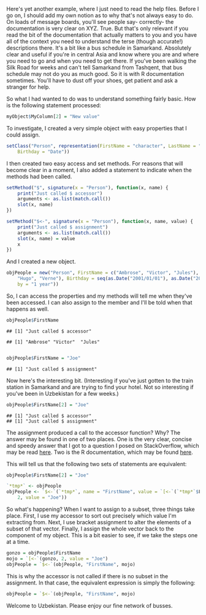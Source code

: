 Here's yet another example, where I just need to read the help files. Before I go on, I should add my own notion as to why that's not always easy to do. On loads of message boards, you'll see people say- correctly- the documentation is very clear on XYZ. True. But that's only relevant if you read the bit of the documentation that actually matters to you and you have all of the context you need to understand the terse (though accurate!) descriptions there. It's a bit like a bus schedule in Samarkand. Absolutely clear and useful if you're in central Asia and know where you are and where you need to go and when you need to get there. If you've been walking the Silk Road for weeks and can't tell Samarkand from Tashqent, that bus schedule may not do you as much good. So it is with R documentation sometimes. You'll have to dust off your shoes, get patient and ask a stranger for help.

So what I had wanted to do was to understand something fairly basic. How is the following statement processed:


```r
myObject$MyColumn[2] = "New value"
```


To investigate, I created a very simple object with easy properties that I could assign. 


```r
setClass("Person", representation(FirstName = "character", LastName = "character", 
    Birthday = "Date"))
```


I then created two easy access and set methods. For reasons that will become clear in a moment, I also added a statement to indicate when the methods had been called.


```r
setMethod("$", signature(x = "Person"), function(x, name) {
    print("Just called $ accessor")
    arguments <- as.list(match.call())
    slot(x, name)
})

setMethod("$<-", signature(x = "Person"), function(x, name, value) {
    print("Just called $ assignment")
    arguments <- as.list(match.call())
    slot(x, name) = value
    x
})
```


And I created a new object.


```r
objPeople = new("Person", FirstName = c("Ambrose", "Victor", "Jules"), LastName = c("Bierce", 
    "Hugo", "Verne"), Birthday = seq(as.Date("2001/01/01"), as.Date("2003/12/31"), 
    by = "1 year"))
```


So, I can access the properties and my methods will tell me when they've been accessed. I can also assign to the member and I'll be told when that happens as well.


```r
objPeople$FirstName
```

```
## [1] "Just called $ accessor"
```

```
## [1] "Ambrose" "Victor"  "Jules"
```

```r

objPeople$FirstName = "Joe"
```

```
## [1] "Just called $ assignment"
```


Now here's the interesting bit. (Interesting if you've just gotten to the train station in Samarkand and are trying to find your hotel. Not so interesting if you've been in Uzbekistan for a few weeks.)


```r
objPeople$FirstName[2] = "Joe"
```

```
## [1] "Just called $ accessor"
## [1] "Just called $ assignment"
```


The assignment produced a call to the accessor function? Why? The answer may be found in one of two places. One is the very clear, concise and speedy answer that I got to a question I posed on StackOverflow, which may be read [here](http://stackoverflow.com/questions/23862050/when-are-accessor-methods-for-s4-objects-called-in-r). Two is the R documentation, which may be found [here](http://cran.r-project.org/doc/manuals/r-release/R-lang.html#Subset-assignment).

This will tell us that the following two sets of statements are equivalent:

```r
objPeople$FirstName[2] = "Joe"

`*tmp*` <- objPeople
objPeople <- `$<-`(`*tmp*`, name = "FirstName", value = `[<-`(`*tmp*`$FirstName, 
    2, value = "Joe"))
```


So what's happening? When I want to assign to a subset, three things take place. First, I use my accessor to sort out precisely which value I'm extracting from. Next, I use bracket assignment to alter the elements of a subset of that vector. Finally, I assign the whole vector back to the component of my object. This is a bit easier to see, if we take the steps one at a time.


```r
gonzo = objPeople$FirstName
mojo = `[<-`(gonzo, 2, value = "Joe")
objPeople = `$<-`(objPeople, "FirstName", mojo)
```


This is why the accessor is not called if there is no subset in the assignment. In that case, the equivalent expression is simply the following:


```r
objPeople = `$<-`(objPeople, "FirstName", mojo)
```


Welcome to Uzbekistan. Please enjoy our fine network of busses.
